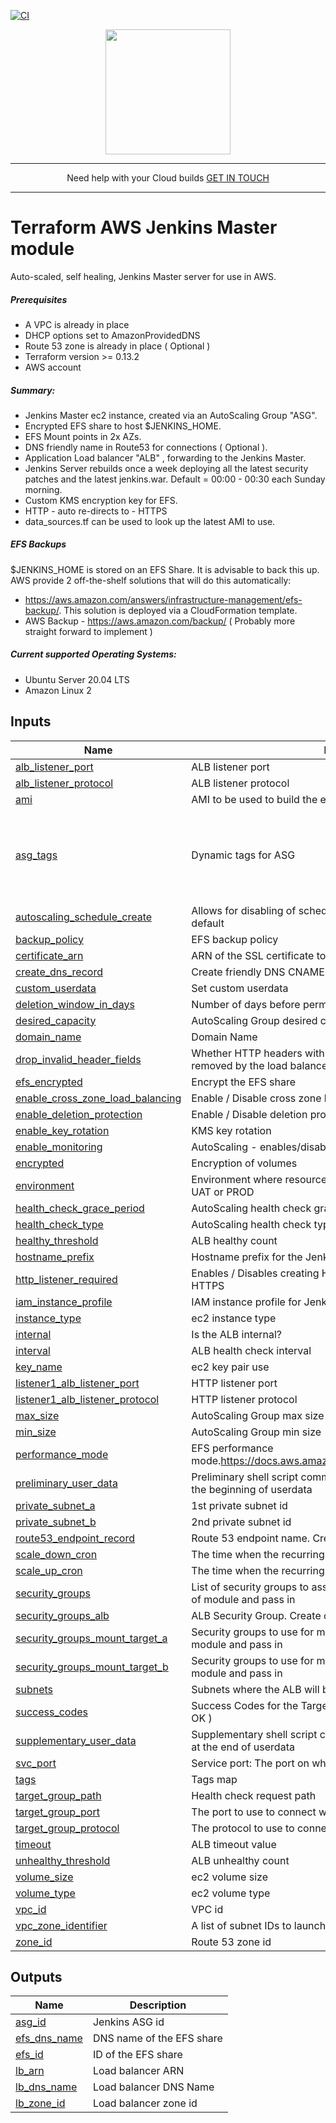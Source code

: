 [![CI](https://github.com/Cloud-42/terraform-aws-jenkins/actions/workflows/actions.yml/badge.svg)](https://github.com/Cloud-42/terraform-aws-jenkins/actions/workflows/actions.yml)

<p align="center">
  <a href="https://www.cloud42.io/" target="_blank" rel="Homepage">
  <img width="200" height="200" src="https://www.cloud42.io/wp-content/uploads/2020/01/transparent_small.png">
  </a>
</p>

---
<p align="center">Need help with your Cloud builds <a href = "mailto: hello@cloud42.io">GET IN TOUCH</a>

---
# Terraform AWS Jenkins Master module

Auto-scaled, self healing, Jenkins Master server for use in AWS.  

##### Prerequisites

 * A VPC is already in place
 * DHCP options set to AmazonProvidedDNS
 * Route 53 zone is already in place ( Optional )
 * Terraform version >= 0.13.2
 * AWS account

##### Summary:

 * Jenkins Master ec2 instance, created via an AutoScaling Group "ASG".
 * Encrypted EFS share to host $JENKINS_HOME.
 * EFS Mount points in 2x AZs.
 * DNS friendly name in Route53 for connections ( Optional ).
 * Application Load balancer "ALB" , forwarding to the Jenkins Master.
 * Jenkins Server rebuilds once a week deploying all the latest security patches and the latest jenkins.war. Default = 00:00 - 00:30 each Sunday morning.
 * Custom KMS encryption key for EFS.
 * HTTP - auto re-directs to - HTTPS
 * data\_sources.tf can be used to look up the latest AMI to use.
 
##### EFS Backups

 $JENKINS\_HOME is stored on an EFS Share. It is advisable to back this up. AWS provide 2 off-the-shelf solutions that will do this automatically: 
 * https://aws.amazon.com/answers/infrastructure-management/efs-backup/. This solution is deployed via a CloudFormation template.
 * AWS Backup - https://aws.amazon.com/backup/ ( Probably more straight forward to implement )

##### Current supported Operating Systems:

 * Ubuntu Server 20.04 LTS
 * Amazon Linux 2
## Inputs

| Name | Description | Type | Default | Required |
|------|-------------|------|---------|:--------:|
| <a name="input_alb_listener_port"></a> [alb\_listener\_port](#input\_alb\_listener\_port) | ALB listener port | `number` | `"443"` | no |
| <a name="input_alb_listener_protocol"></a> [alb\_listener\_protocol](#input\_alb\_listener\_protocol) | ALB listener protocol | `string` | `"HTTPS"` | no |
| <a name="input_ami"></a> [ami](#input\_ami) | AMI to be used to build the ec2 instance (via launch config) | `string` | n/a | yes |
| <a name="input_asg_tags"></a> [asg\_tags](#input\_asg\_tags) | Dynamic tags for ASG | `any` | <pre>[<br>  {<br>    "key": "Name",<br>    "propagate_at_launch": true,<br>    "value": "tags need setting"<br>  }<br>]</pre> | no |
| <a name="input_autoscaling_schedule_create"></a> [autoscaling\_schedule\_create](#input\_autoscaling\_schedule\_create) | Allows for disabling of scheduled actions on ASG. Enabled by default | `number` | `1` | no |
| <a name="input_backup_policy"></a> [backup\_policy](#input\_backup\_policy) | EFS backup policy | `string` | `"ENABLED"` | no |
| <a name="input_certificate_arn"></a> [certificate\_arn](#input\_certificate\_arn) | ARN of the SSL certificate to use | `string` | n/a | yes |
| <a name="input_create_dns_record"></a> [create\_dns\_record](#input\_create\_dns\_record) | Create friendly DNS CNAME | `bool` | `true` | no |
| <a name="input_custom_userdata"></a> [custom\_userdata](#input\_custom\_userdata) | Set custom userdata | `string` | `""` | no |
| <a name="input_deletion_window_in_days"></a> [deletion\_window\_in\_days](#input\_deletion\_window\_in\_days) | Number of days before permanent removal | `number` | `"30"` | no |
| <a name="input_desired_capacity"></a> [desired\_capacity](#input\_desired\_capacity) | AutoScaling Group desired capacity | `number` | `1` | no |
| <a name="input_domain_name"></a> [domain\_name](#input\_domain\_name) | Domain Name | `string` | n/a | yes |
| <a name="input_drop_invalid_header_fields"></a> [drop\_invalid\_header\_fields](#input\_drop\_invalid\_header\_fields) | Whether HTTP headers with header fields that are not valid are removed by the load balancer | `bool` | `true` | no |
| <a name="input_efs_encrypted"></a> [efs\_encrypted](#input\_efs\_encrypted) | Encrypt the EFS share | `bool` | `true` | no |
| <a name="input_enable_cross_zone_load_balancing"></a> [enable\_cross\_zone\_load\_balancing](#input\_enable\_cross\_zone\_load\_balancing) | Enable / Disable cross zone load balancing | `bool` | `false` | no |
| <a name="input_enable_deletion_protection"></a> [enable\_deletion\_protection](#input\_enable\_deletion\_protection) | Enable / Disable deletion protection for the ALB. | `bool` | `false` | no |
| <a name="input_enable_key_rotation"></a> [enable\_key\_rotation](#input\_enable\_key\_rotation) | KMS key rotation | `bool` | `true` | no |
| <a name="input_enable_monitoring"></a> [enable\_monitoring](#input\_enable\_monitoring) | AutoScaling - enables/disables detailed monitoring | `bool` | `"false"` | no |
| <a name="input_encrypted"></a> [encrypted](#input\_encrypted) | Encryption of volumes | `bool` | `true` | no |
| <a name="input_environment"></a> [environment](#input\_environment) | Environment where resources are being created, for example DEV, UAT or PROD | `string` | n/a | yes |
| <a name="input_health_check_grace_period"></a> [health\_check\_grace\_period](#input\_health\_check\_grace\_period) | AutoScaling health check grace period | `number` | `180` | no |
| <a name="input_health_check_type"></a> [health\_check\_type](#input\_health\_check\_type) | AutoScaling health check type. EC2 or ELB | `string` | `"ELB"` | no |
| <a name="input_healthy_threshold"></a> [healthy\_threshold](#input\_healthy\_threshold) | ALB healthy count | `number` | `2` | no |
| <a name="input_hostname_prefix"></a> [hostname\_prefix](#input\_hostname\_prefix) | Hostname prefix for the Jenkins server | `string` | `"jenkins"` | no |
| <a name="input_http_listener_required"></a> [http\_listener\_required](#input\_http\_listener\_required) | Enables / Disables creating HTTP listener. Listener auto redirects to HTTPS | `bool` | `true` | no |
| <a name="input_iam_instance_profile"></a> [iam\_instance\_profile](#input\_iam\_instance\_profile) | IAM instance profile for Jenkins server | `string` | `null` | no |
| <a name="input_instance_type"></a> [instance\_type](#input\_instance\_type) | ec2 instance type | `string` | `"t3a.medium"` | no |
| <a name="input_internal"></a> [internal](#input\_internal) | Is the ALB internal? | `bool` | `false` | no |
| <a name="input_interval"></a> [interval](#input\_interval) | ALB health check interval | `number` | `20` | no |
| <a name="input_key_name"></a> [key\_name](#input\_key\_name) | ec2 key pair use | `string` | n/a | yes |
| <a name="input_listener1_alb_listener_port"></a> [listener1\_alb\_listener\_port](#input\_listener1\_alb\_listener\_port) | HTTP listener port | `number` | `80` | no |
| <a name="input_listener1_alb_listener_protocol"></a> [listener1\_alb\_listener\_protocol](#input\_listener1\_alb\_listener\_protocol) | HTTP listener protocol | `string` | `"HTTP"` | no |
| <a name="input_max_size"></a> [max\_size](#input\_max\_size) | AutoScaling Group max size | `number` | `1` | no |
| <a name="input_min_size"></a> [min\_size](#input\_min\_size) | AutoScaling Group min size | `number` | `1` | no |
| <a name="input_performance_mode"></a> [performance\_mode](#input\_performance\_mode) | EFS performance mode.https://docs.aws.amazon.com/efs/latest/ug/performance.html | `string` | `"generalPurpose"` | no |
| <a name="input_preliminary_user_data"></a> [preliminary\_user\_data](#input\_preliminary\_user\_data) | Preliminary shell script commands for adding to user data.Runs at the beginning of userdata | `string` | `"#preliminary_user_data"` | no |
| <a name="input_private_subnet_a"></a> [private\_subnet\_a](#input\_private\_subnet\_a) | 1st private subnet id | `string` | n/a | yes |
| <a name="input_private_subnet_b"></a> [private\_subnet\_b](#input\_private\_subnet\_b) | 2nd private subnet id | `string` | n/a | yes |
| <a name="input_route53_endpoint_record"></a> [route53\_endpoint\_record](#input\_route53\_endpoint\_record) | Route 53 endpoint name. Creates route53\_endpoint\_record | `string` | `"jenkins"` | no |
| <a name="input_scale_down_cron"></a> [scale\_down\_cron](#input\_scale\_down\_cron) | The time when the recurring scale down action start.Cron format | `string` | `"0 0 * * SUN"` | no |
| <a name="input_scale_up_cron"></a> [scale\_up\_cron](#input\_scale\_up\_cron) | The time when the recurring scale up action start.Cron format | `string` | `"30 0 * * SUN"` | no |
| <a name="input_security_groups"></a> [security\_groups](#input\_security\_groups) | List of security groups to assign to the ec2 instance. Create outside of module and pass in | `list(string)` | n/a | yes |
| <a name="input_security_groups_alb"></a> [security\_groups\_alb](#input\_security\_groups\_alb) | ALB Security Group. Create outside of module and pass in | `list(string)` | n/a | yes |
| <a name="input_security_groups_mount_target_a"></a> [security\_groups\_mount\_target\_a](#input\_security\_groups\_mount\_target\_a) | Security groups to use for mount target subnet a. Create outside of module and pass in | `list(string)` | n/a | yes |
| <a name="input_security_groups_mount_target_b"></a> [security\_groups\_mount\_target\_b](#input\_security\_groups\_mount\_target\_b) | Security groups to use for mount target subnet b. Create outside of module and pass in | `list(string)` | n/a | yes |
| <a name="input_subnets"></a> [subnets](#input\_subnets) | Subnets where the ALB will be placed | `list(string)` | n/a | yes |
| <a name="input_success_codes"></a> [success\_codes](#input\_success\_codes) | Success Codes for the Target Group Health Checks. Default is 200 ( OK ) | `string` | `"200"` | no |
| <a name="input_supplementary_user_data"></a> [supplementary\_user\_data](#input\_supplementary\_user\_data) | Supplementary shell script commands for adding to user data.Runs at the end of userdata | `string` | `"#supplementary_user_data"` | no |
| <a name="input_svc_port"></a> [svc\_port](#input\_svc\_port) | Service port: The port on which targets receive traffic. | `number` | `8080` | no |
| <a name="input_tags"></a> [tags](#input\_tags) | Tags map | `map(string)` | `{}` | no |
| <a name="input_target_group_path"></a> [target\_group\_path](#input\_target\_group\_path) | Health check request path | `string` | `"/"` | no |
| <a name="input_target_group_port"></a> [target\_group\_port](#input\_target\_group\_port) | The port to use to connect with the target | `number` | `"8080"` | no |
| <a name="input_target_group_protocol"></a> [target\_group\_protocol](#input\_target\_group\_protocol) | The protocol to use to connect to the target | `string` | `"HTTP"` | no |
| <a name="input_timeout"></a> [timeout](#input\_timeout) | ALB timeout value | `number` | `5` | no |
| <a name="input_unhealthy_threshold"></a> [unhealthy\_threshold](#input\_unhealthy\_threshold) | ALB unhealthy count | `number` | `10` | no |
| <a name="input_volume_size"></a> [volume\_size](#input\_volume\_size) | ec2 volume size | `number` | `30` | no |
| <a name="input_volume_type"></a> [volume\_type](#input\_volume\_type) | ec2 volume type | `string` | `"gp2"` | no |
| <a name="input_vpc_id"></a> [vpc\_id](#input\_vpc\_id) | VPC id | `string` | n/a | yes |
| <a name="input_vpc_zone_identifier"></a> [vpc\_zone\_identifier](#input\_vpc\_zone\_identifier) | A list of subnet IDs to launch AutoScaling resources in. | `list(string)` | n/a | yes |
| <a name="input_zone_id"></a> [zone\_id](#input\_zone\_id) | Route 53 zone id | `string` | `null` | no |

## Outputs

| Name | Description |
|------|-------------|
| <a name="output_asg_id"></a> [asg\_id](#output\_asg\_id) | Jenkins ASG id |
| <a name="output_efs_dns_name"></a> [efs\_dns\_name](#output\_efs\_dns\_name) | DNS name of the EFS share |
| <a name="output_efs_id"></a> [efs\_id](#output\_efs\_id) | ID of the EFS share |
| <a name="output_lb_arn"></a> [lb\_arn](#output\_lb\_arn) | Load balancer ARN |
| <a name="output_lb_dns_name"></a> [lb\_dns\_name](#output\_lb\_dns\_name) | Load balancer DNS Name |
| <a name="output_lb_zone_id"></a> [lb\_zone\_id](#output\_lb\_zone\_id) | Load balancer zone id |
